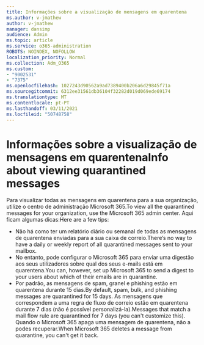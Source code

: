 ```yaml
---
title: Informações sobre a visualização de mensagens em quarentena
ms.author: v-jmathew
author: v-jmathew
manager: dansimp
audience: Admin
ms.topic: article
ms.service: o365-administration
ROBOTS: NOINDEX, NOFOLLOW
localization_priority: Normal
ms.collection: Adm_O365
ms.custom:
- "9002531"
- "7375"
ms.openlocfilehash: 1027243d90562a9ad7389400b206a6d29845f71a
ms.sourcegitcommit: 6312ee31561db36104f32282d019d069ede69174
ms.translationtype: MT
ms.contentlocale: pt-PT
ms.lasthandoff: 03/11/2021
ms.locfileid: "50748758"
---
```

# <a name="info-about-viewing-quarantined-messages"></a><span data-ttu-id="88187-102">Informações sobre a visualização de mensagens em quarentena</span><span class="sxs-lookup"><span data-stu-id="88187-102">Info about viewing quarantined messages</span></span>

<span data-ttu-id="88187-103">Para visualizar todas as mensagens em quarentena para a sua organização, utilize o centro de administração Microsoft 365.</span><span class="sxs-lookup"><span data-stu-id="88187-103">To view all the quarantined messages for your organization, use the Microsoft 365 admin center.</span></span> <span data-ttu-id="88187-104">Aqui ficam algumas dicas:</span><span class="sxs-lookup"><span data-stu-id="88187-104">Here are a few tips:</span></span>

- <span data-ttu-id="88187-105">Não há como ter um relatório diário ou semanal de todas as mensagens de quarentena enviadas para a sua caixa de correio.</span><span class="sxs-lookup"><span data-stu-id="88187-105">There’s no way to have a daily or weekly report of all quarantined messages sent to your mailbox.</span></span>
- <span data-ttu-id="88187-106">No entanto, pode configurar o Microsoft 365 para enviar uma digestão aos seus utilizadores sobre qual dos seus e-mails está em quarentena.</span><span class="sxs-lookup"><span data-stu-id="88187-106">You can, however, set up Microsoft 365 to send a digest to your users about which of their emails are in quarantine.</span></span>
- <span data-ttu-id="88187-107">Por padrão, as mensagens de spam, granel e phishing estão em quarentena durante 15 dias.</span><span class="sxs-lookup"><span data-stu-id="88187-107">By default, spam, bulk, and phishing messages are quarantined for 15 days.</span></span> <span data-ttu-id="88187-108">As mensagens que correspondem a uma regra de fluxo de correio estão em quarentena durante 7 dias (não é possível personalizá-la).</span><span class="sxs-lookup"><span data-stu-id="88187-108">Messages that match a mail flow rule are quarantined for 7 days (you can't customize this).</span></span> <span data-ttu-id="88187-109">Quando o Microsoft 365 apaga uma mensagem de quarentena, não a podes recuperar.</span><span class="sxs-lookup"><span data-stu-id="88187-109">When Microsoft 365 deletes a message from quarantine, you can't get it back.</span></span>
